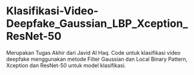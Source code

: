 # Klasifikasi-Video-Deepfake_Gaussian_LBP_Xception_ResNet-50
Merupakan Tugas Akhir dari Javid Al Haq.
Code untuk klasifikasi video deepfake menggunakan metode Filter Gaussian dan Local Binary Pattern, Xception dan ResNet-50 untuk model klasifikasi.
